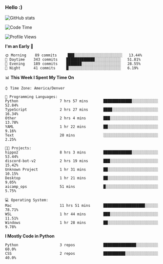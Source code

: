 ### Hello :)

![GitHub stats](https://github-readme-stats.vercel.app/api?username=neverabsolute&count_private=true&include_all_commits=true&bg_color=0D1117&text_color=F3F3F3&title_color=E1E1E1)

<!--START_SECTION:waka-->
![Code Time](http://img.shields.io/badge/Code%20Time-509%20hrs%2037%20mins-blue)

![Profile Views](http://img.shields.io/badge/Profile%20Views-14-blue)

**I'm an Early 🐤** 

```text
🌞 Morning    89 commits     ███░░░░░░░░░░░░░░░░░░░░░░   13.44% 
🌆 Daytime    343 commits    █████████████░░░░░░░░░░░░   51.81% 
🌃 Evening    189 commits    ███████░░░░░░░░░░░░░░░░░░   28.55% 
🌙 Night      41 commits     █░░░░░░░░░░░░░░░░░░░░░░░░   6.19%

```


📊 **This Week I Spent My Time On** 

```text
⌚︎ Time Zone: America/Denver

💬 Programming Languages: 
Python                   7 hrs 57 mins       █████████████░░░░░░░░░░░░   52.84% 
TypeScript               2 hrs 27 mins       ████░░░░░░░░░░░░░░░░░░░░░   16.34% 
Other                    2 hrs 4 mins        ███░░░░░░░░░░░░░░░░░░░░░░   13.78% 
YAML                     1 hr 22 mins        ██░░░░░░░░░░░░░░░░░░░░░░░   9.16% 
Text                     20 mins             ░░░░░░░░░░░░░░░░░░░░░░░░░   2.25%

🐱‍💻 Projects: 
hippo2                   8 hrs 3 mins        █████████████░░░░░░░░░░░░   53.44% 
discord-bot-v2           2 hrs 19 mins       ███░░░░░░░░░░░░░░░░░░░░░░   15.42% 
Unknown Project          1 hr 31 mins        ██░░░░░░░░░░░░░░░░░░░░░░░   10.15% 
Desktop                  1 hr 21 mins        ██░░░░░░░░░░░░░░░░░░░░░░░   9.05% 
aicamp_ops               51 mins             █░░░░░░░░░░░░░░░░░░░░░░░░   5.75%

💻 Operating System: 
Mac                      11 hrs 51 mins      ███████████████████░░░░░░   78.71% 
WSL                      1 hr 44 mins        ███░░░░░░░░░░░░░░░░░░░░░░   11.51% 
Windows                  1 hr 28 mins        ██░░░░░░░░░░░░░░░░░░░░░░░   9.78%

```

**I Mostly Code in Python** 

```text
Python                   3 repos             ███████████████░░░░░░░░░░   60.0% 
CSS                      2 repos             ██████████░░░░░░░░░░░░░░░   40.0%

```



<!--END_SECTION:waka-->
